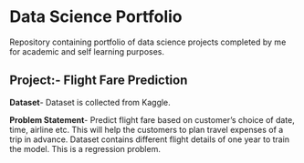 # Data Science Portfolio

Repository containing portfolio of data science projects completed by me for academic and self learning purposes.

## Project:- Flight Fare Prediction
**Dataset**- Dataset is collected from Kaggle.
  
**Problem Statement**- Predict flight fare based on customer’s choice of date, time, airline etc. This will help the customers to plan travel expenses of a trip in advance. 
Dataset contains different flight details of one year to train the model. This is a regression problem.
